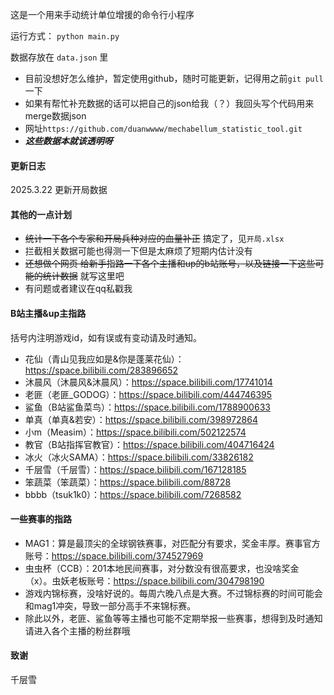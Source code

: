 这是一个用来手动统计单位增援的命令行小程序

运行方式： `python main.py`

数据存放在 `data.json` 里

+ 目前没想好怎么维护，暂定使用github，随时可能更新，记得用之前`git pull`一下
+ 如果有帮忙补充数据的话可以把自己的json给我（？）我回头写个代码用来merge数据json
+ 网址`https://github.com/duanwwww/mechabellum_statistic_tool.git`
+ ***这些数据本就该透明呀***

#### 更新日志
2025.3.22 更新开局数据

#### 其他的一点计划
+ ~~统计一下各个专家和开局兵种对应的血量补正~~  搞定了，见`开局.xlsx`
+ 拦截相关数据可能也得测一下但是太麻烦了短期内估计没有
+ ~~还想做个网页  给新手指路一下各个主播和up的b站账号，以及链接一下这些可能的统计数据~~  就写这里吧
+ 有问题或者建议在qq私戳我

#### B站主播&up主指路
括号内注明游戏id，如有误或有变动请及时通知。
+ 花仙（青山见我应如是&你是蓬莱花仙）：https://space.bilibili.com/283896652
+ 沐晨风（沐晨风&沐晨风）：https://space.bilibili.com/17741014
+ 老匪（老匪_GODOG）：https://space.bilibili.com/444746395
+ 鲨鱼（B站鲨鱼菜鸟）：https://space.bilibili.com/1788900633
+ 单真（单真&若安）：https://space.bilibili.com/398972864
+ 小m（Measim）：https://space.bilibili.com/502122574
+ 教官（B站指挥官教官）：https://space.bilibili.com/404716424
+ 冰火（冰火SAMA）：https://space.bilibili.com/33826182
+ 千层雪（千层雪）：https://space.bilibili.com/167128185
+ 笨蔬菜（笨蔬菜）：https://space.bilibili.com/88728
+ bbbb（tsuk1k0）：https://space.bilibili.com/7268582

#### 一些赛事的指路
+ MAG1：算是最顶尖的全球钢铁赛事，对匹配分有要求，奖金丰厚。赛事官方账号：https://space.bilibili.com/374527969
+ 虫虫杯（CCB）：201本地民间赛事，对分数没有很高要求，也没啥奖金（x）。虫妖老板账号：https://space.bilibili.com/304798190
+ 游戏内锦标赛，没啥好说的。每周六晚八点是大赛。不过锦标赛的时间可能会和mag1冲突，导致一部分高手不来锦标赛。
+ 除此以外，老匪、鲨鱼等等主播也可能不定期举报一些赛事，想得到及时通知请进入各个主播的粉丝群哦

#### 致谢
千层雪